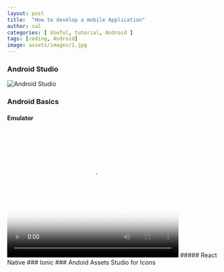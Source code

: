 ```yaml
---
layout: post
title:  "How to develop a mobile Application"
author: sal
categories: [ Useful, tutorial, Android ]
tags: [coding, Android]
image: assets/images/1.jpg
---
```


### Android Studio
![Android Studio](https://developer.android.com/studio/images/studio-homepage-hero.jpg)
### Android Basics
#### Emulator
<video controls poster="/studio/images/run/thumbnail-emulator_2x.png" style="width:400px;height:300px;">
  <source src="https://storage.googleapis.com/androiddevelopers/videos/studio-emulator-overview_2-2.mp4" type="video/mp4">
</video>
##### React Native
### Ionic
### Andoid Assets Studio for Icons


